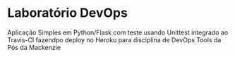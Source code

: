 # Laboratório DevOps

Aplicação Simples em Python/Flask com teste usando Unittest integrado ao Travis-CI fazendpo deploy no Heroku para disciplina de DevOps Tools da Pós da Mackenzie
